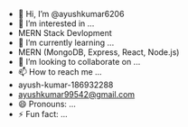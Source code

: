 - 👋 Hi, I’m @ayushkumar6206
- 👀 I’m interested in ...
- MERN Stack Devlopment
- 🌱 I’m currently learning ...
- MERN (MongoDB, Express, React, Node.js)
- 💞️ I’m looking to collaborate on ...
- 📫 How to reach me ...
- ayush-kumar-186932288
- ayushkumar99542@gmail.com
- 😄 Pronouns: ...
- ⚡ Fun fact: ...

<!---
ayushkumar6206/ayushkumar6206 is a ✨ special ✨ repository because its `README.md` (this file) appears on your GitHub profile.
You can click the Preview link to take a look at your changes.
--->

